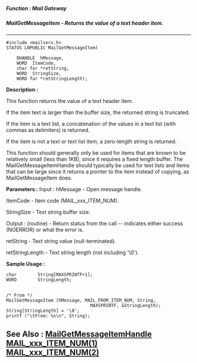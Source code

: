 ##### Function : Mail Gateway
##### MailGetMessageItem - Returns the value of a text header item.
---
```
#include <mailserv.h>
STATUS LNPUBLIC MailGetMessageItem(

	DHANDLE  hMessage,
	WORD  ItemCode,
	char far *retString,
	WORD  StringSize,
	WORD far *retStringLength);
```
**Description :**

This function returns the value of a text header item.

If the item text is larger than the buffer size, the returned string is 
truncated.

If the item is a text list, a concatenation of the values in a text list (with 
commas as delimiters) is returned.

If the item is not a text or text list item, a zero-length string is returned.

This function should generally only be used for items that are known to be 
relatively small (less than 1KB), since it requires a fixed length buffer.  The 
MailGetMessageItemHandle should typically be used for text lists and items that 
can be large since it returns a pointer to the item instead of copying, as 
MailGetMessageItem does.

**Parameters :**
Input :
hMessage  -  Open message handle.

ItemCode  -  Item code (MAIL_xxx_ITEM_NUM).

StringSize  -  Text string buffer size.

Output :
(routine)  -  Return status from the call -- indicates either success (NOERROR) or what the error is.


retString  -  Text string value (null-terminated).

retStringLength  -  Text string length (not including '\0').


**Sample Usage :**
```
char        String[MAXSPRINTF+1];
WORD        StringLength;


/* From */
MailGetMessageItem (hMessage, MAIL_FROM_ITEM_NUM, String, 
                                MAXSPRINTF, &StringLength);
String[StringLength] = '\0';
printf ("\tFrom: %s\n", String);
```
**See Also :**
[MailGetMessageItemHandle](/domino-c-api-docs/reference/Func/MailGetMessageItemHandle)
[MAIL_xxx_ITEM_NUM(1)](/domino-c-api-docs/reference/Symb/MAIL_xxx_ITEM_NUM(1))
[MAIL_xxx_ITEM_NUM(2)](/domino-c-api-docs/reference/Symb/MAIL_xxx_ITEM_NUM(2))
---
